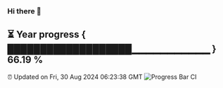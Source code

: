 ### Hi there 👋
⏳ Year progress { ███████████████████▁▁▁▁▁▁▁▁▁▁▁ } 66.19 %
---
⏰ Updated on Fri, 30 Aug 2024 06:23:38 GMT
![Progress Bar CI](https://github.com/liununu/liununu/workflows/Progress%20Bar%20CI/badge.svg)
